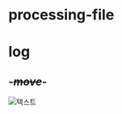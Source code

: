 # processing-file
# log
## *-~~move~~-*
![텍스트](http://winterwind1234.tistory.com/entry/%EB%9D%BC%EC%9D%BC%EB%9D%BD-%EA%BD%83%EB%A7%90)
